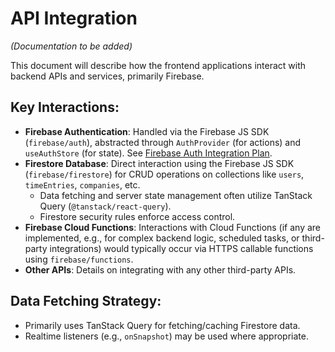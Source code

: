 # API Integration

*(Documentation to be added)*

This document will describe how the frontend applications interact with backend APIs and services, primarily Firebase.

## Key Interactions:

*   **Firebase Authentication**: Handled via the Firebase JS SDK (`firebase/auth`), abstracted through `AuthProvider` (for actions) and `useAuthStore` (for state). See [Firebase Auth Integration Plan](./firebase-auth-integration-plan.md).
*   **Firestore Database**: Direct interaction using the Firebase JS SDK (`firebase/firestore`) for CRUD operations on collections like `users`, `timeEntries`, `companies`, etc. 
    *   Data fetching and server state management often utilize TanStack Query (`@tanstack/react-query`).
    *   Firestore security rules enforce access control.
*   **Firebase Cloud Functions**: Interactions with Cloud Functions (if any are implemented, e.g., for complex backend logic, scheduled tasks, or third-party integrations) would typically occur via HTTPS callable functions using `firebase/functions`.
*   **Other APIs**: Details on integrating with any other third-party APIs.

## Data Fetching Strategy:

*   Primarily uses TanStack Query for fetching/caching Firestore data.
*   Realtime listeners (e.g., `onSnapshot`) may be used where appropriate. 